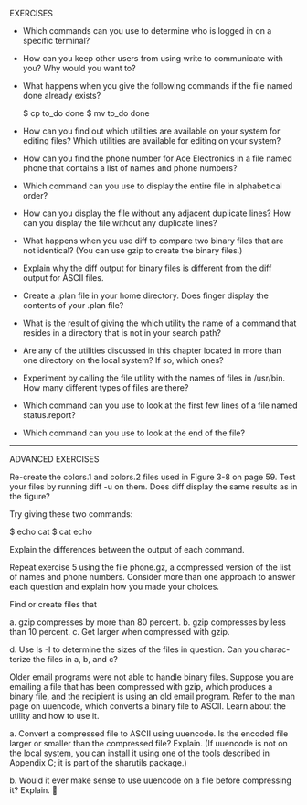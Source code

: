 EXERCISES

* Which commands can you use to determine who is logged in on a specific terminal?

* How can you keep other users from using write to communicate with you?
   Why would you want to?

* What happens when you give the following commands if the file named done already exists?

   $ cp to_do done
   $ mv to_do done

* How can you find out which utilities are available on your system for editing files? 
   Which utilities are available for editing on your system?

* How can you find the phone number for Ace Electronics in a file named phone that contains a list of names and phone numbers? 

* Which command can you use to display the entire file in alphabetical order? 

* How can you display the file without any adjacent duplicate lines? How can you display the file without any duplicate lines?

* What happens when you use diff to compare two binary files that are not identical? (You can use gzip to create the binary files.) 

* Explain why the diff output for binary files is different from the diff output for ASCII files.

* Create a .plan file in your home directory. Does finger display the contents of your .plan file?

 

* What is the result of giving the which utility the name of a command that resides in a directory that is not in your search path?

* Are any of the utilities discussed in this chapter located in more than one directory on the local system? If so, which ones?

* Experiment by calling the file utility with the names of files in /usr/bin. How many different types of files are there?

* Which command can you use to look at the first few lines of a file named status.report? 

* Which command can you use to look at the end of the file?

------------------------------------------------------------------------------------------------

ADVANCED EXERCISES

Re-create the colors.1 and colors.2 files used in Figure 3-8 on page 59. Test
your files by running diff -u on them. Does diff display the same results as
in the figure?

Try giving these two commands:

$ echo cat
$ cat echo

Explain the differences between the output of each command.

Repeat exercise 5 using the file phone.gz, a compressed version of the list
of names and phone numbers. Consider more than one approach to answer
each question and explain how you made your choices.

Find or create files that

a. gzip compresses by more than 80 percent.
b. gzip compresses by less than 10 percent.
c. Get larger when compressed with gzip.

d. Use Is -I to determine the sizes of the files in question. Can you charac-
terize the files in a, b, and c?

Older email programs were not able to handle binary files. Suppose you are
emailing a file that has been compressed with gzip, which produces a binary
file, and the recipient is using an old email program. Refer to the man page
on uuencode, which converts a binary file to ASCII. Learn about the utility
and how to use it.

a. Convert a compressed file to ASCII using uuencode. Is the encoded file
larger or smaller than the compressed file? Explain. (If uuencode is not on
the local system, you can install it using one of the tools described in
Appendix C; it is part of the sharutils package.)

b. Would it ever make sense to use uuencode on a file before compressing
it? Explain.

